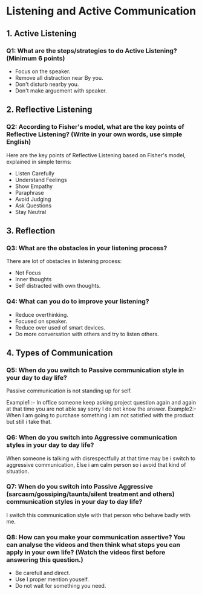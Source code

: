 # Listening and Active Communication

## 1. Active Listening
### Q1: What are the steps/strategies to do Active Listening? (Minimum 6 points) 
* Focus on the speaker.
* Remove all distraction near By you.
* Don't disturb nearby you.
* Don't make arguement with speaker.

## 2. Reflective Listening
### Q2: According to Fisher's model, what are the key points of Reflective Listening? (Write in your own words, use simple English)
Here are the key points of Reflective Listening based on Fisher's model, explained in simple terms:
* Listen Carefully
* Understand Feelings
* Show Empathy
* Paraphrase
* Avoid Judging
* Ask Questions
* Stay Neutral

## 3. Reflection
### Q3: What are the obstacles in your listening process?
There are lot of obstacles in listening process:
* Not Focus
* Inner thoughts
* Self distracted with own thoughts.

### Q4: What can you do to improve your listening?
* Reduce overthinking.
* Focused on speaker.
* Reduce over used of smart devices.
* Do more conversation with others and try to listen others.

## 4. Types of Communication
### Q5: When do you switch to Passive communication style in your day to day life?
Passive communication is not standing up for self.

Example1 :- In office someone keep asking project question again and again at that time you are not able say sorry I do not know the answer.
Example2:- When I am going to purchase something i am not satisfied with the product but still i take that.

### Q6: When do you switch into Aggressive communication styles in your day to day life?
When someone is talking with disrespectfully at that time may be i switch to aggressive communication, Else i am calm person so i avoid that kind of situation.

### Q7: When do you switch into Passive Aggressive (sarcasm/gossiping/taunts/silent treatment and others) communication styles in your day to day life?
I switch this communication style with that person who behave badly with me.

### Q8: How can you make your communication assertive? You can analyse the videos and then think what steps you can apply in your own life? (Watch the videos first before answering this question.)
* Be carefull and direct.
* Use I proper mention youself.
* Do not wait for something you need.
